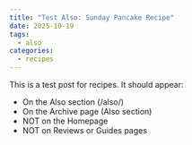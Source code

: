 ```yaml
---
title: "Test Also: Sunday Pancake Recipe"
date: 2025-10-19
tags:
  - also
categories:
  - recipes
---
```


This is a test post for recipes. It should appear:
- On the Also section (/also/)
- On the Archive page (Also section)
- NOT on the Homepage
- NOT on Reviews or Guides pages

